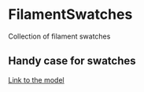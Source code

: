 # FilamentSwatches
Collection of filament swatches
## Handy case for swatches
[Link to the model](https://pages.github.com/)
